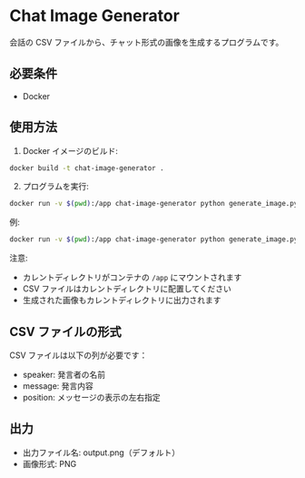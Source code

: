 # Chat Image Generator

会話の CSV ファイルから、チャット形式の画像を生成するプログラムです。

## 必要条件

- Docker

## 使用方法

1. Docker イメージのビルド:

```bash
docker build -t chat-image-generator .
```

2. プログラムを実行:

```bash
docker run -v $(pwd):/app chat-image-generator python generate_image.py [csvファイルのパス]
```

例:

```bash
docker run -v $(pwd):/app chat-image-generator python generate_image.py sample_conversation.csv
```

注意:

- カレントディレクトリがコンテナの `/app` にマウントされます
- CSV ファイルはカレントディレクトリに配置してください
- 生成された画像もカレントディレクトリに出力されます

## CSV ファイルの形式

CSV ファイルは以下の列が必要です：

- speaker: 発言者の名前
- message: 発言内容
- position: メッセージの表示の左右指定

## 出力

- 出力ファイル名: output.png（デフォルト）
- 画像形式: PNG
